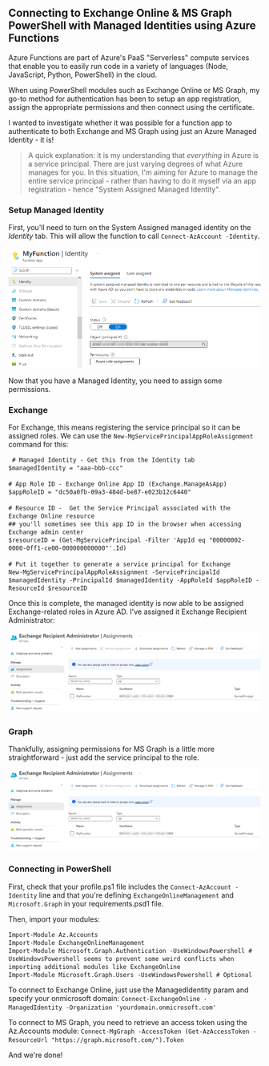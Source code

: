 ## Connecting to Exchange Online & MS Graph PowerShell with Managed Identities using Azure Functions

Azure Functions are part of Azure's PaaS "Serverless" compute services that enable you to easily run code in a variety of languages (Node, JavaScript, Python, PowerShell) in the cloud.

When using PowerShell modules such as Exchange Online or MS Graph, my go-to method for authentication has been to setup an app registration, assign the appropriate permissions and then connect using the certificate.

I wanted to investigate whether it was possible for a function app to authenticate to both Exchange and MS Graph using just an Azure Managed Identity - it is!

> A quick explanation: it is my understanding that *everything* in Azure is a service principal. There are just varying degrees of what Azure manages for you. In this situation, I'm aiming for Azure to manage the entire service principal - rather than having to do it myself via an app registration - hence "System Assigned Managed Identity".

### Setup Managed Identity

First, you'll need to turn on the System Assigned managed identity on the *Identity* tab. This will allow the function to call `Connect-AzAccount -Identity`.

![identity.png](/img/2022-12-13-func-managed-id/identity.png)

Now that you have a Managed Identity, you need to assign some permissions.

### Exchange

For Exchange, this means registering the service principal so it can be assigned roles. We can use the `New-MgServicePrincipalAppRoleAssignment` command for this:

```
 # Managed Identity - Get this from the Identity tab
$managedIdentity = "aaa-bbb-ccc"

# App Role ID - Exchange Online App ID (Exchange.ManageAsApp)
$appRoleID = "dc50a0fb-09a3-484d-be87-e023b12c6440"

# Resource ID -  Get the Service Principal associated with the Exchange Online resource
## you'll sometimes see this app ID in the browser when accessing Exchange admin center
$resourceID = (Get-MgServicePrincipal -Filter 'AppId eq "00000002-0000-0ff1-ce00-000000000000"'.Id)

# Put it together to generate a service principal for Exchange
New-MgServicePrincipalAppRoleAssignment -ServicePrincipalId $managedIdentity -PrincipalId $managedIdentity -AppRoleId $appRoleID -ResourceId $resourceID
```

Once this is complete, the managed identity is now able to be assigned Exchange-related roles in Azure AD. I've assigned it Exchange Recipient Administrator:

![exchange-sp.png](/img/2022-12-13-func-managed-id/exchange-sp.png)

### Graph

Thankfully, assigning permissions for MS Graph is a little more straightforward - just add the service principal to the role.

![exchange-sp.png](/img/2022-12-13-func-managed-id/exchange-sp.png)

### Connecting in PowerShell

First, check that your profile.ps1 file includes the `Connect-AzAccount -Identity` line and that you're defining `ExchangeOnlineManagement` and `Microsoft.Graph` in your requirements.psd1 file.

Then, import your modules:
```
Import-Module Az.Accounts
Import-Module ExchangeOnlineManagement
Import-Module Microsoft.Graph.Authentication -UseWindowsPowershell # UseWindowsPowershell seems to prevent some weird conflicts when importing additional modules like ExchangeOnline
Import-Module Microsoft.Graph.Users -UseWindowsPowershell # Optional
```

To connect to Exchange Online, just use the ManagedIdentity param and specify your onmicrosoft domain:
`Connect-ExchangeOnline -ManagedIdentity -Organization 'yourdomain.onmicrosoft.com'`

To connect to MS Graph, you need to retrieve an access token using the Az.Accounts module:
`Connect-MgGraph -AccessToken (Get-AzAccessToken -ResourceUrl "https://graph.microsoft.com/").Token`

And we're done!
